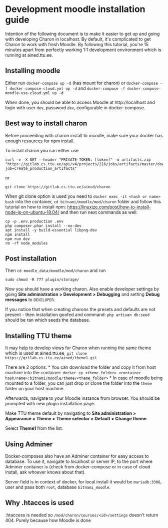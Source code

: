 # Development moodle installation guide

Intention of the following document is to make it easier to get up and going with developing Charon in localhost. By default, it's complicated to get Charon to work with fresh Moodle. By following this tutorial, you're 15 minutes apart from perfectly working 1:1 development environment which is running at ained.ttu.ee.

## Installing moodle

Either run `docker-compose up -d` (has mount for charon) or `docker-compose -f docker-compose-cloud.yml up -d` and `docker-compose -f docker-compose-moodle-use-cloud.yml up -d`

When done, you should be able to access Moodle at http://localhost and login with user ```dev```, password ```dev```, configurable in docker-compose.

## Best way to install charon

Before proceeding with charon install to moodle, make sure your docker has enough resources for npm install. 

To install charon you can either use 
```
curl -v -X GET --header "PRIVATE-TOKEN: [token]" -o artifacts.zip "https://gitlab.cs.ttu.ee/api/v4/projects/216/jobs/artifacts/master/download?job=create_production_artifacts"
```
or 
```
git clone https://gitlab.cs.ttu.ee/ained/charon
```

When git clone option is used you need to `docker exec -it <hash or name> bash` into the container, `cd bitnami/moodle/mod/charon` folder and follow this tutorial on how to install npm: https://linuxize.com/post/how-to-install-node-js-on-ubuntu-18.04/
and then run next commands as well: 
```
cp -p .env.production .env
php composer.phar install --no-dev
apt install -y build-essential libpng-dev
npm install
npm run dev
rm -rf node_modules
```

## Post installation

Then `cd moodle_data/moodle/mod/charon` and run 
```
sudo chmod -R 777 plugin/storage/
```

Now you should have a working charon. Also enable developer settings by going **Site administration > Development > Debugging** and setting **Debug messages** to ```DEVELOPER```.

If you notice that when creating charons the presets and defaults are not present - then installation goofed and command:
`php artisan db:seed` should be ran which seeds the database.

## Installing TTU theme

It may help to develop views for Charon when running the same theme which is used at ained.ttu.ee, ```git clone https://gitlab.cs.ttu.ee/ained/theme1.git``` 

There are 2 options:
    * You can download the folder and copy it from host machine into the container: ```docker cp <theme_folder> <container hash/name>:bitnami/moodle/theme/<theme_folder>```
    * In case of moodle being mounted to a folder, you can just drop or clone the folder into the ```theme``` folder on your host machine.

Afterwards, navigate to your Moodle instance from browser. You should be prompted with new plugin installation page.

Make TTU theme default by navigating to **Site administration > Appearance > Theme > Theme selector > Default > Change theme**.

Select **Theme1** from the list.


## Using Adminer

Docker-composes also have an Adminer container for easy access to database. To use it, navigate to localhost or server IP, to the port where Adminer container is (check from docker-compose or in case of cloud install, ask whoever knows about that). 

Server field is in context of docker, for local install it would be ```mariadb:3306```, user and pass both ```root```, database ```bitnami_moodle```.

## Why .htacces is used
.htaccess is needed so `/mod/charon/courses/<id>/settings` doesn't return 404. Purely because how Moodle is done